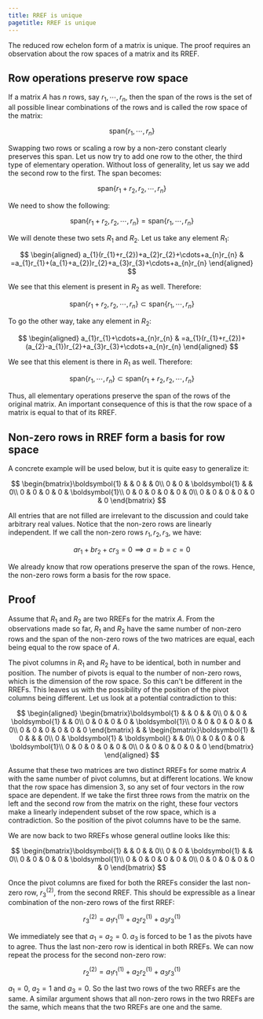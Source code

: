 ```yaml
---
title: RREF is unique
pagetitle: RREF is unique
---
```


The reduced row echelon form of a matrix is unique. The proof requires an observation about the row spaces of a matrix and its RREF.

## Row operations preserve row space

If a matrix $A$ has $n$ rows, say $r_{1},\cdots,r_{n}$, then the span of the rows is the set of all possible linear combinations of the rows and is called the row space of the matrix:

$$
\text{span}\{r_{1},\cdots,r_{n}\}
$$


Swapping two rows or scaling a row by a non-zero constant clearly preserves this span. Let us now try to add one row to the other, the third type of elementary operation. Without loss of generality, let us say we add the second row to the first. The span becomes:

$$
\text{span}\{r_{1}+r_{2},r_{2},\cdots,r_{n}\}
$$


We need to show the following:

$$
\text{span}\{r_{1}+r_{2},r_{2},\cdots,r_{n}\}=\text{span}\{r_{1},\cdots,r_{n}\}
$$


We will denote these two sets $R_{1}$ and $R_{2}$. Let us take any element $R_{1}$:

$$
\begin{aligned}
a_{1}(r_{1}+r_{2})+a_{2}r_{2}+\cdots+a_{n}r_{n} & =a_{1}r_{1}+(a_{1}+a_{2})r_{2}+a_{3}r_{3}+\cdots+a_{n}r_{n}
\end{aligned}
$$


We see that this element is present in $R_{2}$ as well. Therefore:

$$
\text{span}\{r_{1}+r_{2},r_{2},\cdots,r_{n}\}\subset\text{span}\{r_{1},\cdots,r_{n}\}
$$


To go the other way, take any element in $R_{2}$:

$$
\begin{aligned}
a_{1}r_{1}+\cdots+a_{n}r_{n} & =a_{1}(r_{1}+r_{2})+(a_{2}-a_{1})r_{2}+a_{3}r_{3}+\cdots+a_{n}r_{n}
\end{aligned}
$$


We see that this element is there in $R_{1}$ as well. Therefore:

$$
\text{span}\{r_{1},\cdots,r_{n}\}\subset\text{span}\{r_{1}+r_{2},r_{2},\cdots,r_{n}\}
$$


Thus, all elementary operations preserve the span of the rows of the original matrix. An important consequence of this is that the row space of a matrix is equal to that of its RREF.

## Non-zero rows in RREF form a basis for row space

A concrete example will be used below, but it is quite easy to generalize it:

$$
\begin{bmatrix}\boldsymbol{1} &  & 0 &  & 0\\
0 & 0 & \boldsymbol{1} &  & 0\\
0 & 0 & 0 & 0 & \boldsymbol{1}\\
0 & 0 & 0 & 0 & 0 & 0\\
0 & 0 & 0 & 0 & 0 & 0
\end{bmatrix}
$$


All entries that are not filled are irrelevant to the discussion and could take arbitrary real values. Notice that the non-zero rows are linearly independent. If we call the non-zero rows $r_{1},r_{2},r_{3}$, we have:

$$
ar_{1}+br_{2}+cr_{3}=0\implies a=b=c=0
$$


We already know that row operations preserve the span of the rows. Hence, the non-zero rows form a basis for the row space.

## Proof

Assume that $R_{1}$ and $R_{2}$ are two RREFs for the matrix $A$. From the observations made so far, $R_{1}$ and $R_{2}$ have the same number of non-zero rows and the span of the non-zero rows of the two matrices are equal, each being equal to the row space of $A$.

The pivot columns in $R_{1}$ and $R_{2}$ have to be identical, both in number and position. The number of pivots is equal to the number of non-zero rows, which is the dimension of the row space. So this can't be different in the RREFs. This leaves us with the possibility of the position of the pivot columns being different. Let us look at a potential contradiction to this:

$$
\begin{aligned}
\begin{bmatrix}\boldsymbol{1} &  & 0 &  & 0\\
0 & 0 & \boldsymbol{1} &  & 0\\
0 & 0 & 0 & 0 & \boldsymbol{1}\\
0 & 0 & 0 & 0 & 0 & 0\\
0 & 0 & 0 & 0 & 0 & 0
\end{bmatrix} &  & \begin{bmatrix}\boldsymbol{1} & 0 &  &  & 0\\
0 & \boldsymbol{1} & \boldsymbol{} &  & 0\\
0 & 0 & 0 & 0 & \boldsymbol{1}\\
0 & 0 & 0 & 0 & 0 & 0\\
0 & 0 & 0 & 0 & 0 & 0
\end{bmatrix}
\end{aligned}
$$


Assume that these two matrices are two distinct RREFs for some matrix $A$ with the same number of pivot columns, but at different locations. We know that the row space has dimension $3$, so any set of four vectors in the row space are dependent. If we take the first three rows from the matrix on the left and the second row from the matrix on the right, these four vectors make a linearly independent subset of the row space, which is a contradiction. So the position of the pivot columns have to be the same.

We are now back to two RREFs whose general outline looks like this:

$$
\begin{bmatrix}\boldsymbol{1} &  & 0 &  & 0\\
0 & 0 & \boldsymbol{1} &  & 0\\
0 & 0 & 0 & 0 & \boldsymbol{1}\\
0 & 0 & 0 & 0 & 0 & 0\\
0 & 0 & 0 & 0 & 0 & 0
\end{bmatrix}
$$


Once the pivot columns are fixed for both the RREFs consider the last non-zero row, $r_{3}^{(2)}$, from the second RREF. This should be expressible as a linear combination of the non-zero rows of the first RREF:

$$
r_{3}^{(2)}=a_{1}r_{1}^{(1)}+a_{2}r_{2}^{(1)}+a_{3}r_{3}^{(1)}
$$


We immediately see that $a_{1}=a_{2}=0$. $a_{3}$ is forced to be $1$ as the pivots have to agree. Thus the last non-zero row is identical in both RREFs. We can now repeat the process for the second non-zero row:

$$
r_{2}^{(2)}=a_{1}r_{1}^{(1)}+a_{2}r_{2}^{(1)}+a_{3}r_{3}^{(1)}
$$


$a_{1}=0$, $a_{2}=1$ and $a_{3}=0$. So the last two rows of the two RREFs are the same. A similar argument shows that all non-zero rows in the two RREFs are the same, which means that the two RREFs are one and the same.
